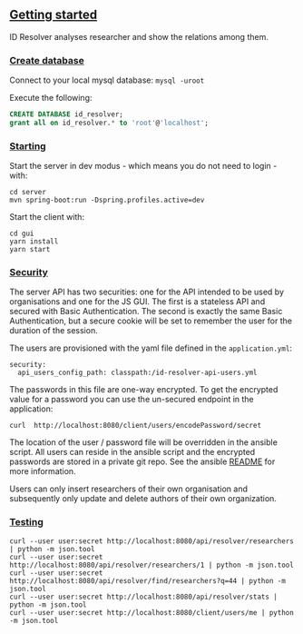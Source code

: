 ## [Getting started](#getting-started)

ID Resolver analyses researcher and show the relations among them.

### [Create database](#create-database)

Connect to your local mysql database: `mysql -uroot`

Execute the following:

```sql
CREATE DATABASE id_resolver;
grant all on id_resolver.* to 'root'@'localhost';
```

### [Starting](#starting)

Start the server in dev modus - which means you do not need to login - with:
```
cd server
mvn spring-boot:run -Dspring.profiles.active=dev
```
Start the client with:
```
cd gui
yarn install
yarn start
```

### [Security](#security)

The server API has two securities: one for the API intended to be used by organisations and one for the
JS GUI. The first is a stateless API and secured with Basic Authentication. The second is exactly the same
Basic Authentication, but a secure cookie will be set to remember the user for the duration of the session.

The users are provisioned with the yaml file defined in the `application.yml`:

```
security:
  api_users_config_path: classpath:/id-resolver-api-users.yml
```

The passwords in this file are one-way encrypted. To get the encrypted value for a password you can use the un-secured
endpoint in the application:

```
curl  http://localhost:8080/client/users/encodePassword/secret
```

The location of the user / password file will be overridden in the ansible script. All users can reside in the ansible script
and the encrypted passwords are stored in a private git repo. See the ansible [README](ansible/README.md) for more information.

Users can only insert researchers of their own organisation and subsequently only update and delete authors of their
own organization.

### [Testing](#testing)

```
curl --user user:secret http://localhost:8080/api/resolver/researchers | python -m json.tool
curl --user user:secret http://localhost:8080/api/resolver/researchers/1 | python -m json.tool
curl --user user:secret http://localhost:8080/api/resolver/find/researchers?q=44 | python -m json.tool
curl --user user:secret http://localhost:8080/api/resolver/stats | python -m json.tool
curl --user user:secret http://localhost:8080/client/users/me | python -m json.tool

```
